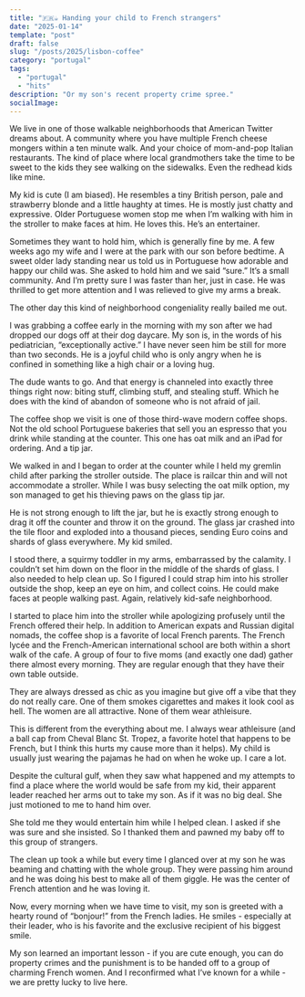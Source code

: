 ```yaml
---
title: "🇫🇷☕ Handing your child to French strangers"
date: "2025-01-14"
template: "post"
draft: false
slug: "/posts/2025/lisbon-coffee"
category: "portugal"
tags:
  - "portugal"
  - "hits"
description: "Or my son's recent property crime spree."
socialImage:
---
```


We live in one of those walkable neighborhoods that American Twitter dreams about. A community where you have multiple French cheese mongers within a ten minute walk. And your choice of mom-and-pop Italian restaurants. The kind of place where local grandmothers take the time to be sweet to the kids they see walking on the sidewalks. Even the redhead kids like mine.

My kid is cute (I am biased). He resembles a tiny British person, pale and strawberry blonde and a little haughty at times. He is mostly just chatty and expressive. Older Portuguese women stop me when I’m walking with him in the stroller to make faces at him. He loves this. He’s an entertainer.

Sometimes they want to hold him, which is generally fine by me. A few weeks ago my wife and I were at the park with our son before bedtime. A sweet older lady standing near us told us in Portuguese how adorable and happy our child was. She asked to hold him and we said “sure.” It’s a small community. And I’m pretty sure I was faster than her, just in case. He was thrilled to get more attention and I was relieved to give my arms a break.

The other day this kind of neighborhood congeniality really bailed me out.

I was grabbing a coffee early in the morning with my son after we had dropped our dogs off at their dog daycare. My son is, in the words of his pediatrician, “exceptionally active.” I have never seen him be still for more than two seconds. He is a joyful child who is only angry when he is confined in something like a high chair or a loving hug.

The dude wants to go. And that energy is channeled into exactly three things right now: biting stuff, climbing stuff, and stealing stuff. Which he does with the kind of abandon of someone who is not afraid of jail.

The coffee shop we visit is one of those third-wave modern coffee shops. Not the old school Portuguese bakeries that sell you an espresso that you drink while standing at the counter. This one has oat milk and an iPad for ordering. And a tip jar.

We walked in and I began to order at the counter while I held my gremlin child after parking the stroller outside. The place is railcar thin and will not accommodate a stroller. While I was busy selecting the oat milk option, my son managed to get his thieving paws on the glass tip jar.

He is not strong enough to lift the jar, but he is exactly strong enough to drag it off the counter and throw it on the ground. The glass jar crashed into the tile floor and exploded into a thousand pieces, sending Euro coins and shards of glass everywhere. My kid smiled.

I stood there, a squirmy toddler in my arms, embarrassed by the calamity. I couldn’t set him down on the floor in the middle of the shards of glass. I also needed to help clean up. So I figured I could strap him into his stroller outside the shop, keep an eye on him, and collect coins. He could make faces at people walking past. Again, relatively kid-safe neighborhood.

I started to place him into the stroller while apologizing profusely until the French offered their help. In addition to American expats and Russian digital nomads, the coffee shop is a favorite of local French parents. The French lycée and the French-American international school are both within a short walk of the cafe. A group of four to five moms (and exactly one dad) gather there almost every morning. They are regular enough that they have their own table outside.

They are always dressed as chic as you imagine but give off a vibe that they do not really care. One of them smokes cigarettes and makes it look cool as hell. The women are all attractive. None of them wear athleisure.

This is different from the everything about me. I always wear athleisure (and a ball cap from Cheval Blanc St. Tropez, a favorite hotel that happens to be French, but I think this hurts my cause more than it helps). My child is usually just wearing the pajamas he had on when he woke up. I care a lot.

Despite the cultural gulf, when they saw what happened and my attempts to find a place where the world would be safe from my kid, their apparent leader reached her arms out to take my son. As if it was no big deal. She just motioned to me to hand him over.

She told me they would entertain him while I helped clean. I asked if she was sure and she insisted. So I thanked them and pawned my baby off to this group of strangers.

The clean up took a while but every time I glanced over at my son he was beaming and chatting with the whole group. They were passing him around and he was doing his best to make all of them giggle. He was the center of French attention and he was loving it.

Now, every morning when we have time to visit, my son is greeted with a hearty round of “bonjour!” from the French ladies. He smiles - especially at their leader, who is his favorite and the exclusive recipient of his biggest smile.

My son learned an important lesson - if you are cute enough, you can do property crimes and the punishment is to be handed off to a group of charming French women. And I reconfirmed what I’ve known for a while - we are pretty lucky to live here.
